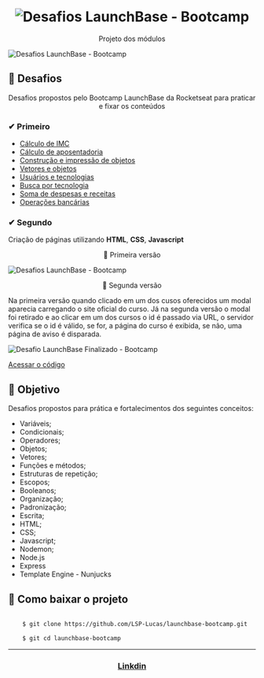 <h1 align="center">
    <img src="https://ik.imagekit.io/mqh5rdpeme/img-launchbase_u1x6ViV8P.png" alt="Desafios LaunchBase - Bootcamp" /> </h1>

<p align="center">Projeto dos módulos</p>

<img src="https://ik.imagekit.io/mqh5rdpeme/termino_do_back-end_9-tl1Yj15.gif" alt="Desafios LaunchBase - Bootcamp" />

## 🚀 Desafios

<p align="center">Desafios propostos pelo Bootcamp LaunchBase da Rocketseat para praticar e fixar os conteúdos </p>

###  ✔ Primeiro

- [Cálculo de IMC](https://github.com/LSP-Lucas/launchbase-bootcamp/blob/master/Desafios-01/calcular-imc.js)
- [Cálculo de aposentadoria](https://github.com/LSP-Lucas/launchbase-bootcamp/blob/master/Desafios-01/calcular-aposentadoria.js)
- [Construção e impressão de objetos](https://github.com/LSP-Lucas/launchbase-bootcamp/blob/master/Desafios-01/objeto.js)
- [Vetores e objetos](https://github.com/LSP-Lucas/launchbase-bootcamp/blob/master/Desafios-01/vetores-objetos.js)
- [Usuários e tecnologias](https://github.com/LSP-Lucas/launchbase-bootcamp/blob/master/Desafios-01/usuarios-tecnologia.js)
- [Busca por tecnologia](https://github.com/LSP-Lucas/launchbase-bootcamp/blob/master/Desafios-01/buscar-tecnologias.js)
- [Soma de despesas e receitas](https://github.com/LSP-Lucas/launchbase-bootcamp/blob/master/Desafios-01/despesas.js)
- [Operações bancárias](https://github.com/LSP-Lucas/launchbase-bootcamp/blob/master/Desafios-01/operacao-bancaria.js)

###  ✔ Segundo

Criação de páginas utilizando **HTML**, **CSS**, **Javascript**

<p align="center"> 📌 Primeira versão</p>

<img src="https://ik.imagekit.io/mqh5rdpeme/desafio-02_S_I_VMDci.gif" alt="Desafios LaunchBase - Bootcamp" />
<br/>

<p align="center"> 📌 Segunda versão</p>

Na primeira versão quando clicado em um dos cusos oferecidos um modal aparecia carregando o site oficial do curso.
Já na segunda versão o modal foi retirado e ao clicar em um dos cursos o id é passado via URL, o servidor verifica se o id é válido, se for, a página do curso é exibida, se não, uma página de aviso é disparada.

<img src="https://ik.imagekit.io/mqh5rdpeme/desafio2-final_URQEnVXrL.gif" alt="Desafio LaunchBase Finalizado - Bootcamp" />


[Acessar o código](https://github.com/LSP-Lucas/launchbase-bootcamp/tree/master/Desafios-02)

## 📌 Objetivo

Desafios propostos para prática e fortalecimentos dos seguintes conceitos:

- Variáveis;
- Condicionais;
- Operadores;
- Objetos;
- Vetores;
- Funções e métodos;
- Estruturas de repetição;
- Escopos;
- Booleanos;
- Organização;
- Padronização;
- Escrita;
- HTML;
- CSS;
- Javascript;
- Nodemon;
- Node.js
- Express
- Template Engine - Nunjucks

## 📂 Como baixar o projeto

```bash

    $ git clone https://github.com/LSP-Lucas/launchbase-bootcamp.git

    $ git cd launchbase-bootcamp

```
---
<h3 align="center">

 [Linkdin](https://www.linkedin.com/in/lucas-da-silva-pedroso-0b4420191/)

 </h3>
